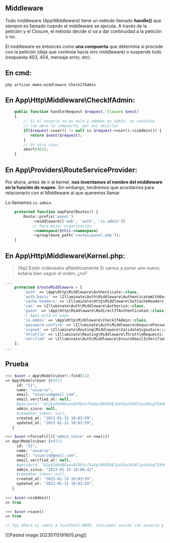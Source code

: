 ## Middleware
Todo middleware (App\\Middleware) tiene un método llamado **handle()** que siempre es llamado cuando el middleware se ejecuta. A través de la petición y el Closure, el método decide si va a dar continuidad a la petición o no.

El middleware es entonces como **una compuerta** que determina si procede con la petición (deja que continúe hacia otro middleware) o suspende todo (respuesta 403, 404, mensaje error, etc).

## En cmd:
`php artisan make:middleware CheckIfAdmin`

## En App\\Http\\Middleware\\CheckIfAdmin:
```php
    public function handle(Request $request, Closure $next)
    {
        // Si el usuario no es nulo y además es admin, se continúa
        // (se abre la compuerta, por así decirlo)
        if($request->user() != null && $request->user()->isAdmin()) {
           return $next($request); 
        }
        // En otro caso:
        abort(403);
    }
```
## En App\\Providers\\RouteServiceProvider:
Por ahora, antes de ir al kernel, **nos inventamos el nombre del middleware en la función de mapeo**. Sin embargo, tendremos que acordarnos para relacionarlo con el Middleware al que queremos llamar.

Lo llamamos `is.admin`.

```php
	protected function mapPanelRoutes() {
		Route::prefix('panel')
			->middleware(['web', 'auth', 'is.admin'])
			// Para mejor organización
			->namespace($this->namespace)
			->group(base_path('routes/panel.php'));
	}
```
## En App\\Http\\Middleware\\Kernel.php:
>[!tip] Están ordenados alfabéticamente
>Si vamos a poner uno nuevo, estaría bien seguir el orden, ¿no?

```php
...
    protected $routeMiddleware = [
        'auth' => \App\Http\Middleware\Authenticate::class,
        'auth.basic' => \Illuminate\Auth\Middleware\AuthenticateWithBasicAuth::class,
        'cache.headers' => \Illuminate\Http\Middleware\SetCacheHeaders::class,
        'can' => \Illuminate\Auth\Middleware\Authorize::class,
        'guest' => \App\Http\Middleware\RedirectIfAuthenticated::class,
        // Aquí está el wapo
        'is.admin' => \App\Http\Middleware\CheckIfAdmin::class,
        'password.confirm' => \Illuminate\Auth\Middleware\RequirePassword::class,
        'signed' => \Illuminate\Routing\Middleware\ValidateSignature::class,
        'throttle' => \Illuminate\Routing\Middleware\ThrottleRequests::class,
        'verified' => \Illuminate\Auth\Middleware\EnsureEmailIsVerified::class,
    ];
...
```

## Prueba
```php
>>> $user = App\Models\User::find(21)
=> App\Models\User {#4553
     id: "21",
     name: "usuario",
     email: "usuario@gmail.com",
     email_verified_at: null,
     #password: "$2y$10$d8EwouOCREnLfXaUpl90ZOkEJpV43yCHJHTipc04zg75XdHAS/t.C",
     admin_since: null,
     #remember_token: null,
     created_at: "2023-01-15 18:03:59",
     updated_at: "2023-01-15 18:03:59",
   }

>>> $user->forceFill(['admin_since' => now()])
=> App\Models\User {#4553
     id: "21",
     name: "usuario",
     email: "usuario@gmail.com",
     email_verified_at: null,
     #password: "$2y$10$d8EwouOCREnLfXaUpl90ZOkEJpV43yCHJHTipc04zg75XdHAS/t.C",
     admin_since: "2023-01-15 18:06:42",
     #remember_token: null,
     created_at: "2023-01-15 18:03:59",
     updated_at: "2023-01-15 18:03:59",
   }
   
>>> $user->isAdmin()
=> true

>>> $user->save()
=> true

// Yyy ahora si vamos a localhost:8000, iniciamos sesión con usuario y pulsamos productos, debería aparecer una pantalla tal que así (no he usado el seeder, por eso no hay productos, sé que soy subnormal):
```
![[Pasted image 20230115191605.png]]